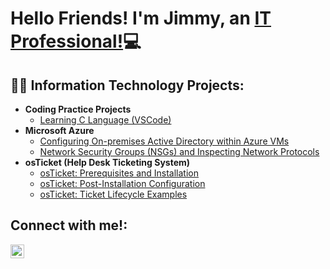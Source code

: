 <h1>Hello Friends! I'm Jimmy, an <a href="https://linkedin.com/in/jdang9656">IT Professional!</a>💻</h1>

<h2>👨‍💻 Information Technology Projects:</h2>

- <b>Coding Practice Projects</b>
  - [Learning C Language (VSCode)](https://github.com/xinloiazn/learning-c)
- <b>Microsoft Azure</b>
  - [Configuring On-premises Active Directory within Azure VMs](https://github.com/xinloiazn/configure-ad)
  - [Network Security Groups (NSGs) and Inspecting Network Protocols](https://github.com/xinloiazn/azure-network-protocols)
- <b>osTicket (Help Desk Ticketing System)</b>
  - [osTicket: Prerequisites and Installation](https://github.com/xinloiazn/osticket-prereqs)
  - [osTicket: Post-Installation Configuration](https://github.com/xinloiazn/post-install-config)
  - [osTicket: Ticket Lifecycle Examples](https://github.com/xinloiazn/ticket-lifecycle)

<h2>Connect with me!:</h2>

[<img align="left" alt="Jimmy | LinkedIn" width="22px" src="https://upload.wikimedia.org/wikipedia/commons/e/e9/Linkedin_icon.svg" />][linkedin]

[linkedin]: https://linkedin.com/in/jdang9656
